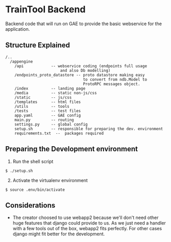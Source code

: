 TrainTool Backend
===

Backend code that will run on GAE to provide the basic webservice for the application.


Structure Explained
---
```
/..
  /appengine
    /api            -- webservice coding (endpoints full usage
                        and also Db modelling)
    /endpoints_proto_datastore -- proto datastore making easy
                                  to convert from ndb.Model to
                                  ProtoRPC messages object.
    /index          -- landing page
    /media          -- static non-js/css
    /static         -- js/css
    /templates      -- html files
    /utils          -- tools
    /tests          -- test files
    app.yaml        -- GAE config
    main.py         -- routing
    settings.py     -- global config
    setup.sh        -- responsible for preparing the dev. environment
    requirements.txt  --  packages required
``` 


Preparing the Development environment
---
1.  Run the shell script

```
$ ./setup.sh
```

2.  Activate the virtualenv environment

```
$ source .env/bin/activate
```


Considerations
---
- The creator choosed to use webapp2 because we'll don't need other huge features that django could provide to us. As we just need a handler with a few tools out of the box, webapp2 fits perfectly. For other cases django might fit better for the development.
